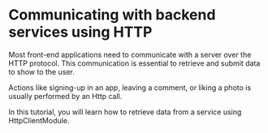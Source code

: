 # Communicating with backend services using HTTP

Most front-end applications need to communicate with a server over the HTTP protocol. This communication is essential to retrieve and submit data to show to the user.

Actions like signing-up in an app, leaving a comment, or liking a photo is usually performed by an Http call.

In this tutorial, you will learn how to retrieve data from a service using HttpClientModule.

